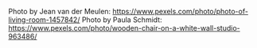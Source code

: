Photo by Jean van der Meulen: https://www.pexels.com/photo/photo-of-living-room-1457842/
Photo by Paula Schmidt: https://www.pexels.com/photo/wooden-chair-on-a-white-wall-studio-963486/

